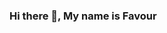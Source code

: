### Hi there 👋, My name is Favour

<!--
I am an intermediate Data Scientist. After several months of learning the science of data manipulation, data analysis and Machine Learning, I decided to take up this division of the tech industry as a career. 
Digging into Data, and fetching insightful information from analysis is something I enjoy doing. I've worked on series of personal projects, that  helped build my skill sets. I'm young, and very passionate about discovering and unraveling.
I'd be delighted to uncover details and insights that would aid full comprehension of your data to help you take shrewd decisions that would bring light to your enterprise.
**Razzode/Razzode** is a ✨ _special_ ✨ repository because its `README.md` (this file) appears on your GitHub profile.

Here are some ideas to get you started:

- 🤔 I’m currently looking for intern roles
- 🌱 I’m learning more about data visualisation 
- 💻 Improving my skill sets on a regular
- 📫 How to reach me: chocorazzee@gmail.com
- 😄 Pronouns: he/him 
- 🏊 I love swimming 
-->
